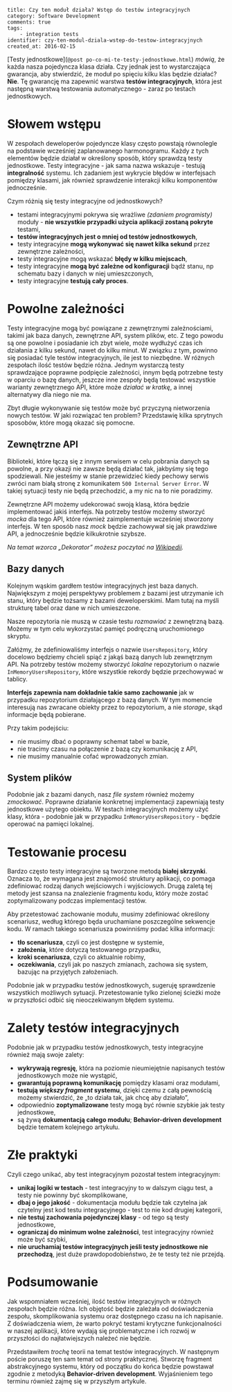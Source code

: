 ~~~
title: Czy ten moduł działa? Wstęp do testów integracyjnych
category: Software Development
comments: true
tags: 
    - integration tests
identifier: czy-ten-modul-dziala-wstep-do-testow-integracyjnych
created_at: 2016-02-15
~~~

[Testy jednostkowe](`@post po-co-mi-te-testy-jednostkowe.html`) *mówią*, że każda nasza pojedyncza klasa działa.
Czy jednak jest to wystarczająca gwarancja, aby stwierdzić, że moduł po spięciu kilku klas będzie działać? **Nie**.
Tę gwarancję ma zapewnić warstwa **testów integracyjnych**, która jest następną warstwą testowania automatycznego - zaraz po testach jednostkowych.

# Słowem wstępu

W zespołach deweloperów pojedyncze klasy często powstają równolegle na podstawie wcześniej zaplanowanego harmonogramu. 
Każdy z tych elementów będzie działał w określony sposób, który sprawdzą testy jednostkowe. Testy integracyjne - jak 
sama nazwa wskazuje - testują **integralność** systemu. Ich zadaniem jest wykrycie błędów w interfejsach pomiędzy klasami, 
jak również sprawdzenie interakcji kilku komponentów jednocześnie. 

Czym różnią się testy integracyjne od jednostkowych?

- testami integracyjnymi pokrywa się wrażliwe *(zdaniem programisty)* moduły - **nie wszystkie przypadki użycia aplikacji zostaną pokryte** testami,
- **testów integracyjnych jest o mniej od testów jednostkowych**,
- testy integracyjne **mogą wykonywać się nawet kilka sekund** przez zewnętrzne zależności,
- testy integracyjne mogą wskazać **błędy w kilku miejscach**,
- testy integracyjne **mogą być zależne od konfiguracji** bądź stanu, np schematu bazy i danych w niej umieszczonych,
- testy integracyjne **testują cały proces**.

# Powolne zależności 

Testy integracyjne mogą być powiązane z zewnętrznymi zależnościami, takimi jak baza danych, zewnętrzne API, system plików, etc.
Z tego powodu są one powolne i posiadanie ich zbyt wiele, może wydłużyć czas ich działania z kilku sekund, nawet do kilku minut.
W związku z tym, powinno się posiadać tyle testów integracyjnych, ile jest to niezbędne. W różnych zespołach ilość testów
będzie różna. Jednym wystarczą testy sprawdzające poprawne podpięcie zależności, innym będą potrzebne testy w oparciu
o bazę danych, jeszcze inne zespoły będą testować wszystkie warianty zewnętrznego API, które może *działać w kratkę*, a 
innej alternatywy dla niego nie ma.

Zbyt długie wykonywanie się testów może być przyczyną nietworzenia nowych testów. W jaki rozwiązać ten problem? 
Przedstawię kilka sprytnych sposobów, które mogą okazać się pomocne.

## Zewnętrzne API

Biblioteki, które łączą się z innym serwisem w celu pobrania danych są powolne, a przy okazji nie zawsze będą działać tak, 
jakbyśmy się tego spodziewali. Nie jesteśmy w stanie przewidzieć kiedy pechowy serwis zwróci nam białą stronę z komunikatem
`500 Internal Server Error`. W takiej sytuacji testy nie będą przechodzić, a my nic na to nie poradzimy.  

Zewnętrzne API możemy udekorować swoją klasą, która będzie implementować jakiś interfejs. Na potrzeby testów możemy stworzyć
*mocka* dla tego API, które również zaimplementuje wcześniej stworzony interfejs. W ten sposób nasz *mock* będzie zachowywał się
jak prawdziwe API, a jednocześnie będzie kilkukrotnie szybsze. 

*Na temat wzorca „Dekorator” możesz poczytać na [Wikipedii](https://pl.wikipedia.org/wiki/Dekorator_(wzorzec_projektowy)).* 

## Bazy danych

Kolejnym wąskim gardłem testów integracyjnych jest baza danych. Największym z mojej perspektywy problemem z bazami jest
utrzymanie ich stanu, który będzie tożsamy z bazami deweloperskimi. Mam tutaj na myśli strukturę tabel oraz dane w nich umieszczone.

Nasze repozytoria nie muszą w czasie testu *rozmawiać* z zewnętrzną bazą. Możemy w tym celu wykorzystać pamięć podręczną
uruchomionego skryptu. 

Załóżmy, że zdefiniowaliśmy interfejs o nazwie `UsersRepository`, który docelowo będziemy chcieli spiąć z jakąś bazą danych
lub zewnętrznym API. Na potrzeby testów możemy stworzyć *lokalne* repozytorium o nazwie `InMemoryUsersRepository`, które 
wszystkie rekordy będzie przechowywać w tablicy. 

**Interfejs zapewnia nam dokładnie takie samo zachowanie** jak w przypadku repozytorium działającego z bazą danych. 
W tym momencie interesują nas zwracane obiekty przez to repozytorium, a nie *storage*, skąd informacje będą pobierane.

Przy takim podejściu: 

- nie musimy dbać o poprawny schemat tabel w bazie,
- nie tracimy czasu na połączenie z bazą czy komunikację z API,
- nie musimy manualnie cofać wprowadzonych zmian.

## System plików

Podobnie jak z bazami danych, nasz *file system* również możemy *zmockować*. Poprawne działanie konkretnej implementacji
zapewniają testy jednostkowe użytego obiektu. W testach integracyjnych możemy użyć klasy, która - podobnie jak w przypadku
`InMemoryUsersRepository` - będzie operować na pamięci lokalnej.

# Testowanie procesu

Bardzo często testy integracyjne są tworzone metodą **białej skrzynki**. Oznacza to, że wymagana jest znajomość struktury 
aplikacji, co pomaga zdefiniować rodzaj danych wejściowych i wyjściowych. Drugą zaletą tej metody jest szansa na znalezienie 
fragmentu kodu, który może zostać zoptymalizowany podczas implementacji testów.

Aby przetestować zachowanie modułu, musimy zdefiniować określony scenariusz, według którego będa uruchamiane
poszczególne sekwencje kodu. W ramach takiego scenariusza powinniśmy podać kilka informacji:

* **tło scenariusza**, czyli co jest dostępne w systemie,
* **założenia**, które dotyczą testowanego przypadku,
* **kroki scenariusza**, czyli co aktualnie robimy,
* **oczekiwania**, czyli jak po naszych zmianach, zachowa się system, bazując na przyjętych założeniach.

Podobnie jak w przypadku testów jednostkowych, sugeruję sprawdzenie wszystkich możliwych sytuacji. Przetestowanie
tylko zielonej ścieżki może w przyszłości odbić się nieoczekiwanym błędem systemu.

# Zalety testów integracyjnych

Podobnie jak w przypadku testów jednostkowych, testy integracyjne również mają swoje zalety:

* **wykrywają regresję**, która na poziomie nieumiejętnie napisanych testów jednostkowych może nie wystąpić,
* **gwarantują poprawną komunikację** pomiędzy klasami oraz modułami,
* **testują *większy fragment* systemu**, dzięki czemu z całą pewnością możemy stwierdzić, że „to działa tak, jak chcę aby działało”,
* odpowiednio **zoptymalizowane** testy mogą być równie szybkie jak testy jednostkowe,
* są żywą **dokumentacją całego modułu**; **Behavior-driven development** będzie tematem kolejnego artykułu.

# Złe praktyki

Czyli czego unikać, aby test integracyjnym pozostał testem integracyjnym:

* **unikaj logiki w testach** - test integracyjny to w dalszym ciągu test, a testy nie powinny być skomplikowane,
* **dbaj o jego jakość** - dokumentacja modułu będzie tak czytelna jak czytelny jest kod testu integracyjnego - test to nie kod drugiej kategorii,
* **nie testuj zachowania pojedynczej klasy** - od tego są testy jednostkowe,
* **ograniczaj do minimum wolne zależności**, test integracyjny również może być szybki,
* **nie uruchamiaj testów integracyjnych jeśli testy jednostkowe nie przechodzą**, jest duże prawdopodobieństwo, że te testy też nie przejdą.

# Podsumowanie

Jak wspomniałem wcześniej, ilość testów integracyjnych w różnych zespołach będzie różna. Ich objętość będzie zależała
od doświadczenia zespołu, skomplikowania systemu oraz dostępnego czasu na ich napisanie. Z doświadczenia wiem, że warto
pokryć testami krytyczne funkcjonalności w naszej aplikacji, które wydają się problematyczne i ich rozwój w przyszłości
do najłatwiejszych należeć nie będzie.

Przedstawiłem *trochę* teorii na temat testów integracyjnych. W następnym poście poruszę ten sam temat od strony praktycznej.
Stworzę fragment abstrakcyjnego systemu, który od początku do końca będzie powstawał zgodnie z metodyką **Behavior-driven development**.
Wyjaśnieniem tego terminu również zajmę się w przyszłym artykule.
